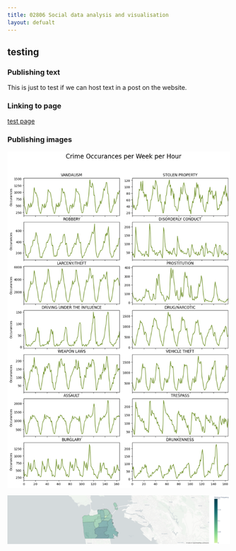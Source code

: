 ```yaml
---
title: 02806 Social data analysis and visualisation
layout: defualt
---
```

 
## testing 

### Publishing text

This is just to test if we can host text in a post on the website.

### Linking to page

[test page](/pages/test_page.md)

### Publishing images

![weekly crimes](/imgs/hourly_crimes.png)

![cartheft on sundays](/imgs/cartheft_sundays.png)


